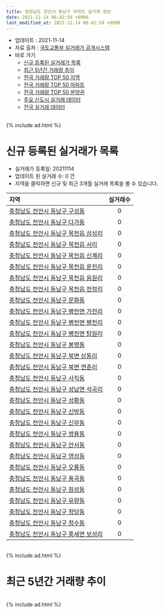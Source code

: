 ```yaml
---
title: 충청남도 천안시 동남구 아파트 실거래 정보
date: 2021-11-14 06:42:59 +0900
last_modified_at: 2021-11-14 06:42:59 +0900
---
```


* 업데이트 : 2021-11-14
* 자료 출처 : [국토교통부 실거래가 공개시스템](http://rt.molit.go.kr)
* 바로 가기
    * [신규 등록된 실거래가 목록](#신규-등록된-실거래가-목록)
    * [최근 5년간 거래량 추이](#최근-5년간-거래량-추이)
    * [전국 거래량 TOP 50 지역](https://inasie.github.io/apt-trade-info/최근-3개월-전국에서-가장-거래가-많이-발생한-지역)
    * [전국 거래량 TOP 50 아파트](https://inasie.github.io/apt-trade-info/최근-3개월-전국에서-가장-거래가-많이-발생한-아파트)
    * [전국 거래량 TOP 50 분양권](https://inasie.github.io/apt-trade-info/최근-3개월-전국에서-가장-거래가-많이-발생한-분양권)
    * [주요 신도시 실거래 데이터](https://inasie.github.io/apt-trade-info/주요-신도시)
    * [전국 실거래 데이터](https://inasie.github.io/apt-trade-info/전국)

<br>
{% include ad.html %}
<br>

# 신규 등록된 실거래가 목록
* 실거래가 등록일: 20211114
* 업데이트 된 실거래 수: 0 건
* 지역을 클릭하면 신규 및 최근 3개월 실거래 목록을 볼 수 있습니다.


|지역|실거래수|
|:---|:---:|
|[충청남도 천안시 동남구 구성동](https://inasie.github.io/apt-trade-info/충청남도-천안시-동남구-구성동)|0|
|[충청남도 천안시 동남구 다가동](https://inasie.github.io/apt-trade-info/충청남도-천안시-동남구-다가동)|0|
|[충청남도 천안시 동남구 목천읍 삼성리](https://inasie.github.io/apt-trade-info/충청남도-천안시-동남구-목천읍-삼성리)|0|
|[충청남도 천안시 동남구 목천읍 서리](https://inasie.github.io/apt-trade-info/충청남도-천안시-동남구-목천읍-서리)|0|
|[충청남도 천안시 동남구 목천읍 신계리](https://inasie.github.io/apt-trade-info/충청남도-천안시-동남구-목천읍-신계리)|0|
|[충청남도 천안시 동남구 목천읍 운전리](https://inasie.github.io/apt-trade-info/충청남도-천안시-동남구-목천읍-운전리)|0|
|[충청남도 천안시 동남구 목천읍 응원리](https://inasie.github.io/apt-trade-info/충청남도-천안시-동남구-목천읍-응원리)|0|
|[충청남도 천안시 동남구 목천읍 천정리](https://inasie.github.io/apt-trade-info/충청남도-천안시-동남구-목천읍-천정리)|0|
|[충청남도 천안시 동남구 문화동](https://inasie.github.io/apt-trade-info/충청남도-천안시-동남구-문화동)|0|
|[충청남도 천안시 동남구 병천면 가전리](https://inasie.github.io/apt-trade-info/충청남도-천안시-동남구-병천면-가전리)|0|
|[충청남도 천안시 동남구 병천면 병천리](https://inasie.github.io/apt-trade-info/충청남도-천안시-동남구-병천면-병천리)|0|
|[충청남도 천안시 동남구 병천면 탑원리](https://inasie.github.io/apt-trade-info/충청남도-천안시-동남구-병천면-탑원리)|0|
|[충청남도 천안시 동남구 봉명동](https://inasie.github.io/apt-trade-info/충청남도-천안시-동남구-봉명동)|0|
|[충청남도 천안시 동남구 북면 상동리](https://inasie.github.io/apt-trade-info/충청남도-천안시-동남구-북면-상동리)|0|
|[충청남도 천안시 동남구 북면 연춘리](https://inasie.github.io/apt-trade-info/충청남도-천안시-동남구-북면-연춘리)|0|
|[충청남도 천안시 동남구 사직동](https://inasie.github.io/apt-trade-info/충청남도-천안시-동남구-사직동)|0|
|[충청남도 천안시 동남구 성남면 석곡리](https://inasie.github.io/apt-trade-info/충청남도-천안시-동남구-성남면-석곡리)|0|
|[충청남도 천안시 동남구 성황동](https://inasie.github.io/apt-trade-info/충청남도-천안시-동남구-성황동)|0|
|[충청남도 천안시 동남구 신방동](https://inasie.github.io/apt-trade-info/충청남도-천안시-동남구-신방동)|0|
|[충청남도 천안시 동남구 신부동](https://inasie.github.io/apt-trade-info/충청남도-천안시-동남구-신부동)|0|
|[충청남도 천안시 동남구 쌍용동](https://inasie.github.io/apt-trade-info/충청남도-천안시-동남구-쌍용동)|0|
|[충청남도 천안시 동남구 안서동](https://inasie.github.io/apt-trade-info/충청남도-천안시-동남구-안서동)|0|
|[충청남도 천안시 동남구 영성동](https://inasie.github.io/apt-trade-info/충청남도-천안시-동남구-영성동)|0|
|[충청남도 천안시 동남구 오룡동](https://inasie.github.io/apt-trade-info/충청남도-천안시-동남구-오룡동)|0|
|[충청남도 천안시 동남구 용곡동](https://inasie.github.io/apt-trade-info/충청남도-천안시-동남구-용곡동)|0|
|[충청남도 천안시 동남구 원성동](https://inasie.github.io/apt-trade-info/충청남도-천안시-동남구-원성동)|0|
|[충청남도 천안시 동남구 유량동](https://inasie.github.io/apt-trade-info/충청남도-천안시-동남구-유량동)|0|
|[충청남도 천안시 동남구 청당동](https://inasie.github.io/apt-trade-info/충청남도-천안시-동남구-청당동)|0|
|[충청남도 천안시 동남구 청수동](https://inasie.github.io/apt-trade-info/충청남도-천안시-동남구-청수동)|0|
|[충청남도 천안시 동남구 풍세면 보성리](https://inasie.github.io/apt-trade-info/충청남도-천안시-동남구-풍세면-보성리)|0|


<br>
{% include ad.html %}
<br>

# 최근 5년간 거래량 추이


<div style="width:100%;">
    <canvas id="deal_progress" height="200"></canvas>
</div>

<script>
new Chart(document.getElementById("deal_progress"), {
    type: 'line',
    data: {
        labels: ['201611','201612','201701','201702','201703','201704','201705','201706','201707','201708','201709','201710','201711','201712','201801','201802','201803','201804','201805','201806','201807','201808','201809','201810','201811','201812','201901','201902','201903','201904','201905','201906','201907','201908','201909','201910','201911','201912','202001','202002','202003','202004','202005','202006','202007','202008','202009','202010','202011','202012','202101','202102','202103','202104','202105','202106','202107','202108','202109','202110','202111'],
        datasets: [{
            label: '매매',
            pointRadius: 1,
            data: [243, 204, 182, 201, 266, 209, 256, 292, 237, 249, 238, 216, 213, 231, 266, 253, 405, 280, 255, 330, 240, 225, 241, 253, 241, 185, 212, 217, 332, 243, 273, 248, 276, 303, 278, 362, 528, 709, 554, 611, 443, 526, 568, 886, 692, 372, 529, 675, 968, 948, 430, 432, 608, 1083, 1393, 755, 744, 662, 522, 543, 119],
            borderColor: "rgba(255, 201, 14, 1)",
            backgroundColor: "rgba(255, 201, 14, 0.5)",
            fill: false,
            lineTension: 0
        },{
            label: '전월세',
            pointRadius: 1,
            data: [220, 180, 206, 369, 253, 197, 189, 213, 236, 266, 254, 218, 229, 267, 270, 281, 292, 237, 285, 331, 311, 359, 236, 277, 263, 243, 303, 287, 253, 250, 247, 247, 271, 277, 253, 258, 259, 290, 339, 382, 261, 322, 306, 412, 377, 305, 240, 244, 221, 302, 292, 246, 278, 491, 549, 376, 291, 309, 235, 221, 57],
            borderColor: "rgba(0, 141, 185, 1)",
            backgroundColor: "rgba(0, 141, 185, 0.5)",
            fill: false,
            lineTension: 0
        }
        ]
    },
    options: {
        responsive: true,
        title: {
            display: false
        },
        tooltips: {
            mode: 'index',
            intersect: false
        },
        hover: {
            mode: 'nearest',
            intersect: true
        },
        scales: {
            xAxes: [{
                display: true,
                scaleLabel: {
                    display: true,
                    labelString: '년/월'
                }
            }],
            yAxes: [{
                display: true,
                ticks: {
                    suggestedMin: 0,
                },
                scaleLabel: {
                    display: true,
                    labelString: '실거래 수'
                }
            }]
        }
    }
});

</script>


<br>
{% include ad.html %}
<br>

